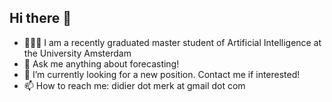 ## Hi there 👋

- 👨🏼‍🎓 I am a recently graduated master student of Artificial Intelligence at the University Amsterdam
- 💬 Ask me anything about forecasting!
- 🤔 I’m currently looking for a new position. Contact me if interested!
- 📫 How to reach me: didier dot merk at gmail dot com
